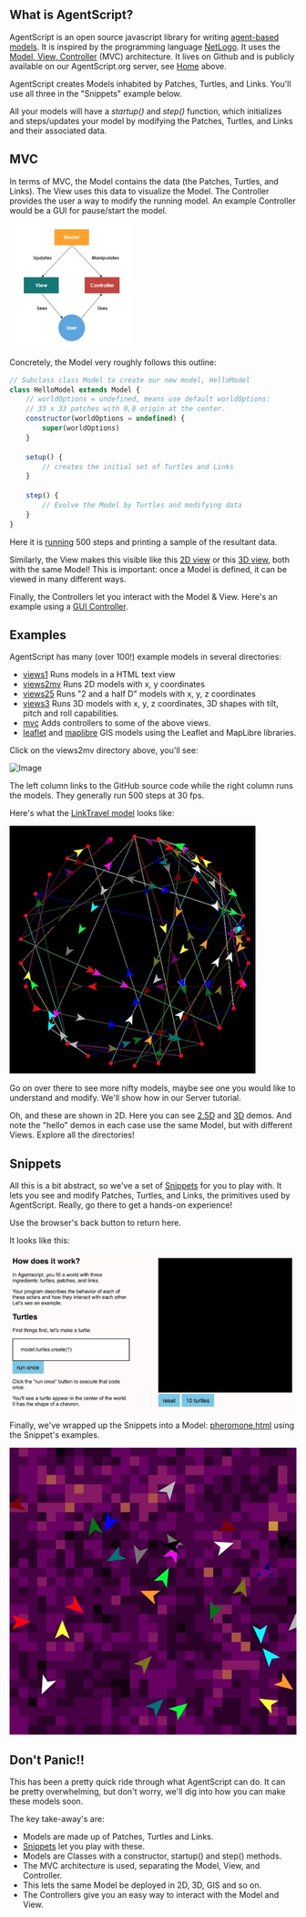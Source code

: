## What is AgentScript?

AgentScript is an open source javascript library for writing
[agent-based models](https://en.wikipedia.org/wiki/Agent-based_model).
It is inspired by the programming language
[NetLogo](https://ccl.northwestern.edu/netlogo). It uses the [Model, View, Controller](https://developer.mozilla.org/en-US/docs/Glossary/MVC) (MVC) architecture. It lives on Github and is publicly available on our AgentScript.org server, see [Home](https://agentscript.org/docs/) above.

AgentScript creates Models inhabited by Patches, Turtles, and Links. You'll use all three in the "Snippets" example below.

All your models will have a _startup()_ and _step()_ function, which initializes and steps/updates your model by modifying the Patches, Turtles, and Links and their associated data.

## MVC

In terms of MVC, the Model contains the data (the Patches, Turtles, and Links). The View uses this data to visualize the Model. The Controller provides the user a way to modify the running model. An example Controller would be a GUI for pause/start the model.

![Image](/config/cleantheme/static/MVC.jpg)

Concretely, the Model very roughly follows this outline:

```javascript
// Subclass class Model to create our new model, HelloModel
class HelloModel extends Model {
    // worldOptions = undefined, means use default worldOptions:
    // 33 x 33 patches with 0,0 origin at the center.
    constructor(worldOptions = undefined) {
        super(worldOptions)
    }

    setup() {
        // creates the initial set of Turtles and Links
    }

    step() {
        // Evolve the Model by Turtles and modifying data
    }
}
```

Here it is [running](https://agentscript.org/views1/hello.html) 500 steps and printing a sample of the resultant data.

Similarly, the View makes this visible like this [2D view](https://agentscript.org/views2mv/hello.html) or this [3D view](https://agentscript.org/views25/hello3d.html), both with the same Model! This is important: once a Model is defined, it can be viewed in many different ways.

Finally, the Controllers let you interact with the Model & View. Here's an example using a [GUI Controller](https://agentscript.org/mvc/helloGui.html).

## Examples

AgentScript has many (over 100!) example models in several directories:

-   [views1](https://agentscript.org/views1) Runs models in a HTML text view
-   [views2mv](https://agentscript.org/views2mv) Runs 2D models with x, y coordinates
-   [views25](https://agentscript.org/views25) Runs "2 and a half D" models with x, y, z coordinates
-   [views3](https://agentscript.org/views3) Runs 3D models with x, y, z coordinates, 3D shapes with tilt, pitch and roll capabilities.
-   [mvc](https://agentscript.org/mvc) Adds controllers to some of the above views.
-   [leaflet](https://agentscript.org/leaflet) and [maplibre](https://agentscript.org/maplibre) GIS models using the Leaflet and MapLibre libraries.

Click on the views2mv directory above, you'll see:

<!-- You can see 2D versions [here](https://agentscript.org/views2mv/). -->

![Image](/config/cleantheme/static/views2mv.jpg)

The left column links to the GitHub source code while the right column runs the models. They generally run 500 steps at 30 fps.

Here's what the [LinkTravel model](https://agentscript.org/views2mv/linktravel.html) looks like:

![Image](/config/cleantheme/static/LinkTravel.jpg)

Go on over there to see more nifty models, maybe see one you would like to understand and modify. We'll show how in our Server tutorial.

Oh, and these are shown in 2D. Here you can see [2.5D](https://agentscript.org/views25/) and [3D](https://agentscript.org/views3/) demos. And note the "hello" demos in each case use the same Model, but with different Views. Explore all the directories!

## Snippets

All this is a bit abstract, so we've a set of [Snippets](https://agentscript.org/config/cleantheme/Snippets.html) for you to play with. It lets you see and modify Patches, Turtles, and Links, the primitives used by AgentScript. Really, go there to get a hands-on experience!

Use the browser's back button to return here.

It looks like this:

![Image](/config/cleantheme/static/Snippets.jpg)

Finally, we've wrapped up the Snippets into a Model: [pheromone.html](https://agentscript.org/views2mv/pheromone.html) using the Snippet's examples.

![Image](/config/cleantheme/static/PheromoneView.jpg)

## Don't Panic!!

This has been a pretty quick ride through what AgentScript can do.
It can be pretty overwhelming, but don't worry, we'll dig into how you can make these models soon.

The key take-away's are:

-   Models are made up of Patches, Turtles and Links.
-   [Snippets](https://agentscript.org/config/cleantheme/Snippets.html) let you play with these.
-   Models are Classes with a constructor, startup() and step() methods.
-   The MVC architecture is used, separating the Model, View, and Controller.
-   This lets the same Model be deployed in 2D, 3D, GIS and so on.
-   The Controllers give you an easy way to interact with the Model and View.
